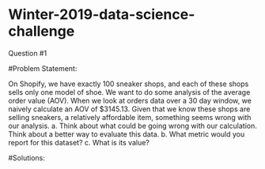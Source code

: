 # Winter-2019-data-science-challenge
Question #1

#Problem Statement:

On Shopify, we have exactly 100 sneaker shops, and each of these shops sells only one model of shoe. We want to do some analysis of the average order value (AOV). When we look at orders data over a 30 day window, we naively calculate an AOV of $3145.13. Given that we know these shops are selling sneakers, a relatively affordable item, something seems wrong with our analysis.
a. Think about what could be going wrong with our calculation. Think about a better way to evaluate this data. 
b. What metric would you report for this dataset?
c. What is its value?

#Solutions:

